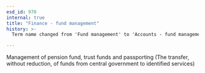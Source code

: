 ```yaml
---
esd_id: 970
internal: true
title: "Finance - fund management"
history: >-
  Term name changed from 'Fund management' to 'Accounts - fund management' in version 3.00. Name/scope notes changed in version 4.0.1.

---
```


Management of pension fund, trust funds and passporting (The transfer, without reduction, of funds from central government to identified services)


